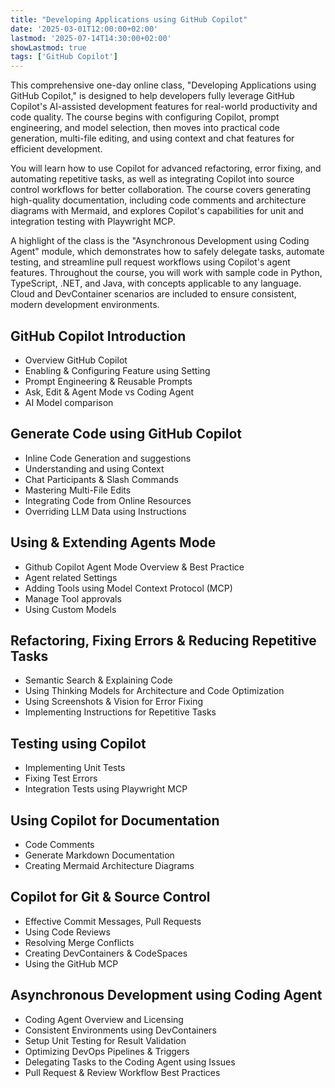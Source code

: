 ```yaml
---
title: "Developing Applications using GitHub Copilot"
date: '2025-03-01T12:00:00+02:00'
lastmod: '2025-07-14T14:30:00+02:00'
showLastmod: true
tags: ['GitHub Copilot']
---
```


This comprehensive one-day online class, "Developing Applications using GitHub Copilot," is designed to help developers fully leverage GitHub Copilot's AI-assisted development features for real-world productivity and code quality. The course begins with configuring Copilot, prompt engineering, and model selection, then moves into practical code generation, multi-file editing, and using context and chat features for efficient development.

You will learn how to use Copilot for advanced refactoring, error fixing, and automating repetitive tasks, as well as integrating Copilot into source control workflows for better collaboration. The course covers generating high-quality documentation, including code comments and architecture diagrams with Mermaid, and explores Copilot's capabilities for unit and integration testing with Playwright MCP.

A highlight of the class is the "Asynchronous Development using Coding Agent" module, which demonstrates how to safely delegate tasks, automate testing, and streamline pull request workflows using Copilot's agent features. Throughout the course, you will work with sample code in Python, TypeScript, .NET, and Java, with concepts applicable to any language. Cloud and DevContainer scenarios are included to ensure consistent, modern development environments.

## GitHub Copilot Introduction​

- Overview GitHub Copilot
- Enabling & Configuring Feature using Setting
- Prompt Engineering & Reusable Prompts
- Ask, Edit & Agent Mode vs Coding Agent
- AI Model comparison

## Generate Code using GitHub Copilot​

- Inline Code Generation and suggestions
- Understanding and using Context
- Chat Participants & Slash Commands
- Mastering Multi-File Edits
- Integrating Code from Online Resources
- Overriding LLM Data using Instructions

## Using & Extending Agents Mode

- Github Copilot Agent Mode Overview & Best Practice
- Agent related Settings
- Adding Tools using Model Context Protocol (MCP)
- Manage Tool approvals
- Using Custom Models

## Refactoring, Fixing Errors ​& Reducing Repetitive Tasks​

- Semantic Search & Explaining Code
- Using Thinking Models for Architecture and Code Optimization
- Using Screenshots & Vision for Error Fixing
- Implementing Instructions for Repetitive Tasks

## Testing using Copilot​

- Implementing Unit Tests
- Fixing Test Errors
- Integration Tests using Playwright MCP

## Using Copilot for Documentation​

- Code Comments
- Generate Markdown Documentation
- Creating Mermaid Architecture Diagrams

## Copilot for Git & Source Control​

- Effective Commit Messages, Pull Requests
- Using Code Reviews
- Resolving Merge Conflicts
- Creating DevContainers & CodeSpaces
- Using the GitHub MCP

## Asynchronous Development using Coding Agent

- Coding Agent Overview and Licensing
- Consistent Environments using DevContainers
- Setup Unit Testing for Result Validation
- Optimizing DevOps Pipelines & Triggers
- Delegating Tasks to the Coding Agent using Issues
- Pull Request & Review Workflow Best Practices

